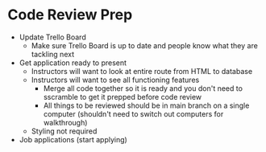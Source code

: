 # Code Review Prep

- Update Trello Board
    - Make sure Trello Board is up to date and people know what they are tackling next
- Get application ready to present
    - Instructors will want to look at entire route from HTML to database
    - Instructors will want to see all functioning features
        - Merge all code together so it is ready and you don't need to sscramble to get it prepped before code review
        - All things to be reviewed should be in main branch on a single computer (shouldn't need to switch out computers for walkthrough)
    - Styling not required
- Job applications (start applying)
